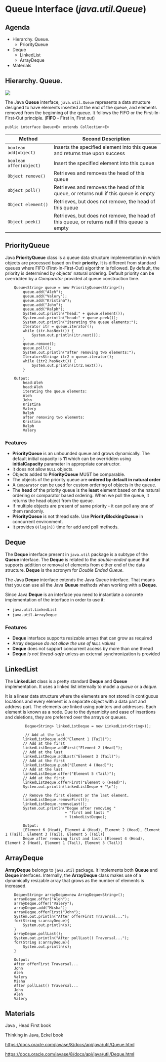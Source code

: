 # Queue Interface (_java.util.Queue_)

## Agenda
* Hierarchy. Queue.
  * PriorityQueue
* Deque
  * LinkedList
  * ArrayDeque
* Materials


## Hierarchy. Queue.
![](media/queue_hierarchy.png)

The Java **Queue** interface, `java.util.Queue` represents a data structure designed to have elements inserted at the end of the queue, and elements removed from the beginning of the queue. It follows the FIFO or the First-In-First-Out principle.
(**FIFO** - First In, First out)
```
public interface Queue<E> extends Collection<E>  
```

 Method                  | Second Description
-------------------------| ----------------------------------------------------------------------------------------------
 `boolean add(object)`   | Inserts the specified element into this queue and returns true upon success
 `boolean offer(object)` | Insert the specified element into this queue
 `Object remove()`       | Retrieves and removes the head of this queue
 `Object poll()`         | Retrieves and removes the head of this queue, or returns null if this queue is empty
 `Object element()`      | Retrieves, but does not remove, the head of this queue
 `Object peek()`         | Retrieves, but does not remove, the head of this queue, or returns null if this queue is empty

## PriorityQueue
Java **PriorityQueue** class is a queue data structure implementation in which objects are processed based on their **priority**. It is different from standard queues where FIFO (First-In-First-Out) algorithm is followed.
By default, the priority is determined by objects’ natural ordering. Default priority can be overridden by a _Comparator_ provided at queue construction time.

```
    Queue<String> queue = new PriorityQueue<String>();
        queue.add("Aleh");
        queue.add("Valery");
        queue.add("Kristina");
        queue.add("John");
        queue.add("Ralph");
        System.out.println("head:" + queue.element());
        System.out.println("head:" + queue.peek());
        System.out.println("iterating the queue elements:");
        Iterator itr = queue.iterator();
        while (itr.hasNext()) {
            System.out.println(itr.next());
        }
        queue.remove();
        queue.poll();
        System.out.println("after removing two elements:");
        Iterator<String> itr2 = queue.iterator();
        while (itr2.hasNext()) {
            System.out.println(itr2.next());
        }
        
    Output:
        head:Aleh
        head:Aleh
        iterating the queue elements:
        Aleh
        John
        Kristina
        Valery
        Ralph
        after removing two elements:
        Kristina
        Ralph
        Valery
```

### Features
* **PriorityQueue** is an unbounded queue and grows dynamically. The default initial capacity is **11** which can be overridden using **initialCapacity** parameter in appropriate constructor.
* It does not allow `NULL` objects.
* Objects added to **PriorityQueue** MUST be comparable.
* The objects of the priority queue are **ordered by default in natural order**
* A `Comparator` can be used for custom ordering of objects in the queue.
* The **head** of the priority queue is the **least** element based on the natural ordering or comparator based ordering. When we poll the queue, it returns the head object from the queue.
* If multiple objects are present of same priority - it can poll any one of them randomly.
* **PriorityQueue** is not thread safe. Use **PriorityBlockingQueue** in concurrent environment.
* It provides `O(log(n))` time for add and poll methods.


## Deque
The **Deque** interface present in `java.util` package is a subtype of the **Queue** interface. The **Deque** is related to the _double-ended_ queue that supports addition or removal of elements from either end of the data structure. **Deque** is the acronym for _Double Ended Queue_.

The Java **Deque** interface extends the Java Queue interface. That means that you can use all the Java **Queue** methods when working with a **Deque**.

Since Java **Deque** is an interface you need to instantiate a concrete implementation of the interface in order to use it:
* `java.util.LinkedList`
* `java.util.ArrayDeque`

### Features
* **Deque** interface supports resizable arrays that can grow as required
* Array dequeue _do not allow the use of `NULL` values_
* **Deque** does not support concurrent access by more than one thread
* **Deque** _is not thread-safe_ unless an external synchronization is provided

## LinkedList
The **LinkedList** class is a pretty standard **Deque** and **Queue** implementation. It uses a linked list internally to model a _queue_ or a _deque_.

It is a linear data structure where the elements are not stored in contiguous locations and every element is a separate object with a data part and address part. The elements are linked using pointers and addresses. Each element is known as a node. Due to the dynamicity and ease of insertions and deletions, they are preferred over the arrays or queues.

```
         Deque<String> linkedListDeque = new LinkedList<String>();
  
         // Add at the last
        linkedListDeque.add("Element 1 (Tail)");
        // Add at the first
        linkedListDeque.addFirst("Element 2 (Head)");
        // Add at the last
        linkedListDeque.addLast("Element 3 (Tail)");
        // Add at the first
        linkedListDeque.push("Element 4 (Head)");
        // Add at the last
        linkedListDeque.offer("Element 5 (Tail)");
        // Add at the first
        linkedListDeque.offerFirst("Element 6 (Head)");
        System.out.println(linkedListDeque + "\n");
  
        // Remove the first element or the last element.
        linkedListDeque.removeFirst();
        linkedListDeque.removeLast();
        System.out.println("Deque after removing "
                           + "first and last: "
                           + linkedListDeque);
                           
        Output:
        [Element 6 (Head), Element 4 (Head), Element 2 (Head), Element 1 (Tail), Element 3 (Tail), Element 5 (Tail)]
        Deque after removing first and last: [Element 4 (Head), Element 2 (Head), Element 1 (Tail), Element 3 (Tail)]                   
```

## ArrayDeque
**ArrayDeque** belongs to `java.util` package. It implements both **Queue** and **Deque** interfaces. Internally, the **ArrayDeque** class makes use of a dynamically resizable array that grows as the number of elements is increased.

```
    Deque<String> arrayDeque=new ArrayDeque<String>();  
    arrayDeque.offer("Aleh");  
    arrayDeque.offer("Valery");  
    arrayDeque.add("Misha");  
    arrayDeque.offerFirst("John");  
    System.out.println("After offerFirst Traversal...");  
    for(String s:arrayDeque){  
        System.out.println(s);  
    }  
    arrayDeque.pollLast();  
    System.out.println("After pollLast() Traversal...");  
    for(String s:arrayDeque){  
        System.out.println(s);  
    }  
    
    Output:
    After offerFirst Traversal...
    John
    Aleh
    Valery
    Misha
    After pollLast() Traversal...
    John
    Aleh
    Valery
```
## Materials

Java , Head First book

Thinking in Java, Eckel book

https://docs.oracle.com/javase/8/docs/api/java/util/Queue.html

https://docs.oracle.com/javase/8/docs/api/java/util/Deque.html